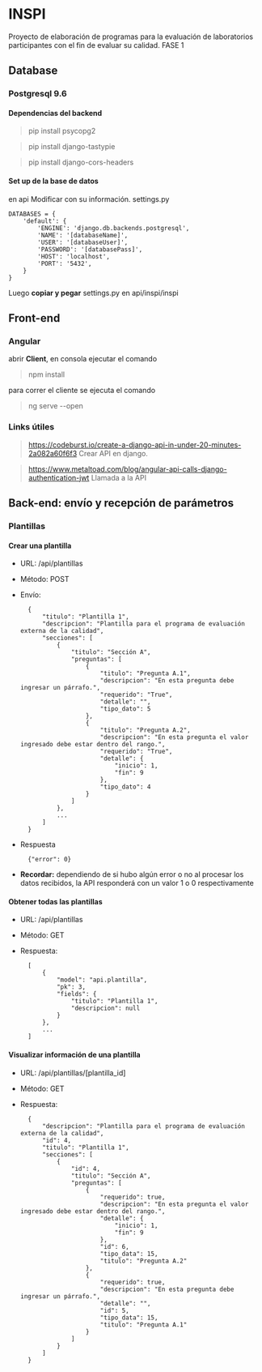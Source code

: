 # INSPI
Proyecto de elaboración de programas para la evaluación de laboratorios participantes con el fin de evaluar su calidad.
FASE 1

## Database
### Postgresql 9.6

#### Dependencias del backend

> pip install psycopg2

> pip install django-tastypie

> pip install django-cors-headers

#### Set up de la base de datos
en api
Modificar con su información. settings.py
	        
	DATABASES = {
		'default': {
		    'ENGINE': 'django.db.backends.postgresql',
		    'NAME': '[databaseName]',
		    'USER': '[databaseUser]',
		    'PASSWORD': '[databasePass]',
		    'HOST': 'localhost',
		    'PORT': '5432',
		}
	}

Luego **copiar y pegar** settings.py en api/inspi/inspi

## Front-end
### Angular

abrir **Client**, en consola ejecutar el comando
> npm install

para correr el cliente se ejecuta el comando 
> ng serve --open

### Links útiles
> https://codeburst.io/create-a-django-api-in-under-20-minutes-2a082a60f6f3 Crear API en django.

> https://www.metaltoad.com/blog/angular-api-calls-django-authentication-jwt Llamada a la API

## Back-end: envío y recepción de parámetros
### Plantillas
#### Crear una plantilla
* URL: /api/plantillas
* Método: POST
* Envío:

		{
			"titulo": "Plantilla 1",
			"descripcion": "Plantilla para el programa de evaluación externa de la calidad",
			"secciones": [
				{
					"titulo": "Sección A",
					"preguntas": [
						{
							"titulo": "Pregunta A.1",
							"descripcion": "En esta pregunta debe ingresar un párrafo.",
							"requerido": "True",
							"detalle": "",
							"tipo_dato": 5
						},
						{
							"titulo": "Pregunta A.2",
							"descripcion": "En esta pregunta el valor ingresado debe estar dentro del rango.",
							"requerido": "True",
							"detalle": {
								"inicio": 1,
								"fin": 9
							},
							"tipo_dato": 4
						}
					]
				},
				...
			]
		}
* Respuesta
		
		{"error": 0}
* **Recordar:** dependiendo de si hubo algún error o no al procesar los datos recibidos, la API responderá con un valor 1 o 0 respectivamente

#### Obtener todas las plantillas
* URL: /api/plantillas
* Método: GET
* Respuesta:

		[
		    {
		        "model": "api.plantilla",
		        "pk": 3,
		        "fields": {
		            "titulo": "Plantilla 1",
		            "descripcion": null
		        }
		    },
		    ...
		]

#### Visualizar información de una plantilla
* URL: /api/plantillas/[plantilla_id]
* Método: GET
* Respuesta:

		{
		    "descripcion": "Plantilla para el programa de evaluación externa de la calidad",
		    "id": 4,
		    "titulo": "Plantilla 1",
		    "secciones": [
		        {
		            "id": 4,
		            "titulo": "Sección A",
		            "preguntas": [
		                {
		                    "requerido": true,
		                    "descripcion": "En esta pregunta el valor ingresado debe estar dentro del rango.",
		                    "detalle": {
		                        "inicio": 1,
		                        "fin": 9
		                    },
		                    "id": 6,
		                    "tipo_data": 15,
		                    "titulo": "Pregunta A.2"
		                },
		                {
		                    "requerido": true,
		                    "descripcion": "En esta pregunta debe ingresar un párrafo.",
		                    "detalle": "",
		                    "id": 5,
		                    "tipo_data": 15,
		                    "titulo": "Pregunta A.1"
		                }
		            ]
		        }
		    ]
		}

